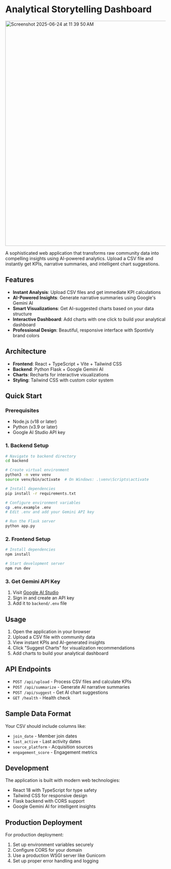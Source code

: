 # Analytical Storytelling Dashboard
<img width="707" alt="Screenshot 2025-06-24 at 11 39 50 AM" src="https://github.com/user-attachments/assets/68382bb8-629f-45de-b2f3-b060a4c1f8d4" />

A sophisticated web application that transforms raw community data into compelling insights using AI-powered analytics. Upload a CSV file and instantly get KPIs, narrative summaries, and intelligent chart suggestions.

## Features

- **Instant Analysis**: Upload CSV files and get immediate KPI calculations
- **AI-Powered Insights**: Generate narrative summaries using Google's Gemini AI
- **Smart Visualizations**: Get AI-suggested charts based on your data structure
- **Interactive Dashboard**: Add charts with one click to build your analytical dashboard
- **Professional Design**: Beautiful, responsive interface with Spontivly brand colors

## Architecture

- **Frontend**: React + TypeScript + Vite + Tailwind CSS
- **Backend**: Python Flask + Google Gemini AI
- **Charts**: Recharts for interactive visualizations
- **Styling**: Tailwind CSS with custom color system

## Quick Start

### Prerequisites
- Node.js (v18 or later)
- Python (v3.9 or later)
- Google AI Studio API key

### 1. Backend Setup

```bash
# Navigate to backend directory
cd backend

# Create virtual environment
python3 -m venv venv
source venv/bin/activate  # On Windows: .\venv\Scripts\activate

# Install dependencies
pip install -r requirements.txt

# Configure environment variables
cp .env.example .env
# Edit .env and add your Gemini API key

# Run the Flask server
python app.py
```

### 2. Frontend Setup

```bash
# Install dependencies
npm install

# Start development server
npm run dev
```

### 3. Get Gemini API Key

1. Visit [Google AI Studio](https://makersuite.google.com/app/apikey)
2. Sign in and create an API key
3. Add it to `backend/.env` file

## Usage

1. Open the application in your browser
2. Upload a CSV file with community data
3. View instant KPIs and AI-generated insights
4. Click "Suggest Charts" for visualization recommendations
5. Add charts to build your analytical dashboard

## API Endpoints

- `POST /api/upload` - Process CSV files and calculate KPIs
- `POST /api/summarize` - Generate AI narrative summaries
- `POST /api/suggest` - Get AI chart suggestions
- `GET /health` - Health check

## Sample Data Format

Your CSV should include columns like:
- `join_date` - Member join dates
- `last_active` - Last activity dates
- `source_platform` - Acquisition sources
- `engagement_score` - Engagement metrics

## Development

The application is built with modern web technologies:
- React 18 with TypeScript for type safety
- Tailwind CSS for responsive design
- Flask backend with CORS support
- Google Gemini AI for intelligent insights

## Production Deployment

For production deployment:
1. Set up environment variables securely
2. Configure CORS for your domain
3. Use a production WSGI server like Gunicorn
4. Set up proper error handling and logging
